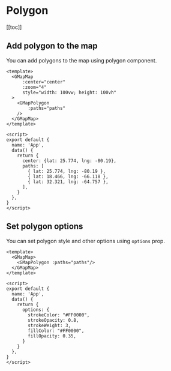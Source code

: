 # Polygon
[[toc]]

## Add polygon to the map

You can add polygons to the map using polygon component.

```vue
<template>
  <GMapMap
      :center="center"
      :zoom="4"
      style="width: 100vw; height: 100vh"
  >
    <GMapPolygon
        :paths="paths"
    />
  </GMapMap>
</template>

<script>
export default {
  name: 'App',
  data() {
    return {
      center: {lat: 25.774, lng: -80.19},
      paths: [
        { lat: 25.774, lng: -80.19 },
        { lat: 18.466, lng: -66.118 },
        { lat: 32.321, lng: -64.757 },
      ],
    }
  },
}
</script>
```


## Set polygon options
You can set polygon style and other options using `options` prop.

```vue
<template>
  <GMapMap>
    <GMapPolygon :paths="paths"/>
  </GMapMap>
</template>

<script>
export default {
  name: 'App',
  data() {
    return {
      options: {
        strokeColor: "#FF0000",
        strokeOpacity: 0.8,
        strokeWeight: 3,
        fillColor: "#FF0000",
        fillOpacity: 0.35,
      }
    }
  },
}
</script>
```
